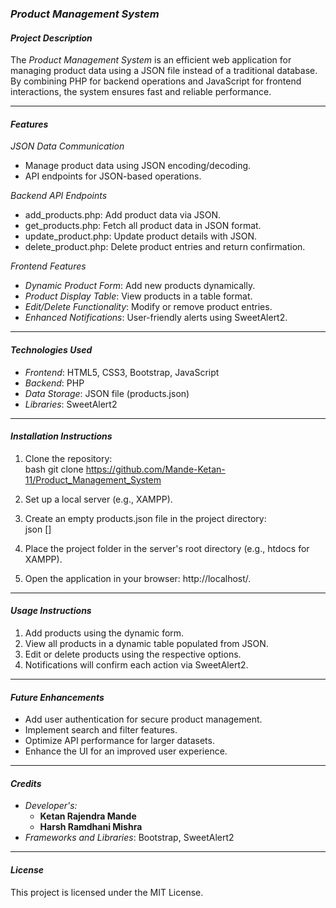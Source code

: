 ### *Product Management System*

#### *Project Description*  
The *Product Management System* is an efficient web application for managing product data using a JSON file instead of a traditional database. By combining PHP for backend operations and JavaScript for frontend interactions, the system ensures fast and reliable performance.

---

#### *Features*  

*JSON Data Communication*  
- Manage product data using JSON encoding/decoding.  
- API endpoints for JSON-based operations.  

*Backend API Endpoints*  
- add_products.php: Add product data via JSON.  
- get_products.php: Fetch all product data in JSON format.  
- update_product.php: Update product details with JSON.  
- delete_product.php: Delete product entries and return confirmation.  

*Frontend Features*  
- *Dynamic Product Form*: Add new products dynamically.  
- *Product Display Table*: View products in a table format.  
- *Edit/Delete Functionality*: Modify or remove product entries.  
- *Enhanced Notifications*: User-friendly alerts using SweetAlert2.  

---

#### *Technologies Used*  
- *Frontend*: HTML5, CSS3, Bootstrap, JavaScript  
- *Backend*: PHP  
- *Data Storage*: JSON file (products.json)  
- *Libraries*: SweetAlert2  

---

#### *Installation Instructions*  
1. Clone the repository:  
   bash
   git clone https://github.com/Mande-Ketan-11/Product_Management_System
     
2. Set up a local server (e.g., XAMPP).  
3. Create an empty products.json file in the project directory:  
   json
   []
     
4. Place the project folder in the server's root directory (e.g., htdocs for XAMPP).  
5. Open the application in your browser: http://localhost/<project-folder>.  

---

#### *Usage Instructions*  
1. Add products using the dynamic form.  
2. View all products in a dynamic table populated from JSON.  
3. Edit or delete products using the respective options.  
4. Notifications will confirm each action via SweetAlert2.  

---

#### *Future Enhancements*  
- Add user authentication for secure product management.  
- Implement search and filter features.  
- Optimize API performance for larger datasets.  
- Enhance the UI for an improved user experience.  

---

#### *Credits*  
- *Developer's:*
  - **Ketan Rajendra Mande**
  - **Harsh Ramdhani Mishra**
- *Frameworks and Libraries*: Bootstrap, SweetAlert2  

---

#### *License*  
This project is licensed under the MIT License.
